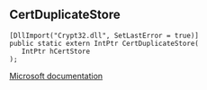 ## CertDuplicateStore

```
[DllImport("Crypt32.dll", SetLastError = true)]
public static extern IntPtr CertDuplicateStore(
   IntPtr hCertStore
);
```

[Microsoft documentation](https://docs.microsoft.com/en-us/windows/win32/api/wincrypt/nf-wincrypt-certduplicatestore)
